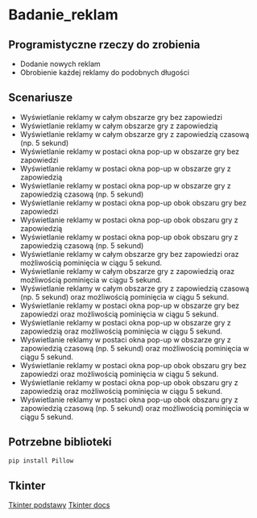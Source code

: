 # Badanie_reklam

## Programistyczne rzeczy do zrobienia

- Dodanie nowych reklam
- Obrobienie każdej reklamy do podobnych długości

## Scenariusze
- Wyświetlanie reklamy w całym obszarze gry bez zapowiedzi
- Wyświetlanie reklamy w całym obszarze gry z zapowiedzią
- Wyświetlanie reklamy w całym obszarze gry z zapowiedzią czasową (np. 5 sekund)
- Wyświetlanie reklamy w postaci okna pop-up w obszarze gry bez zapowiedzi
- Wyświetlanie reklamy w postaci okna pop-up w obszarze gry z zapowiedzią
- Wyświetlanie reklamy w postaci okna pop-up w obszarze gry z zapowiedzią czasową (np. 5 sekund)
- Wyświetlanie reklamy w postaci okna pop-up obok obszaru gry bez zapowiedzi
- Wyświetlanie reklamy w postaci okna pop-up obok obszaru gry z zapowiedzią
- Wyświetlanie reklamy w postaci okna pop-up obok obszaru gry z zapowiedzią czasową (np. 5 sekund)
- Wyświetlanie reklamy w całym obszarze gry bez zapowiedzi oraz możliwością pominięcia w ciągu 5 sekund.
- Wyświetlanie reklamy w całym obszarze gry z zapowiedzią oraz możliwością pominięcia w ciągu 5 sekund.
- Wyświetlanie reklamy w całym obszarze gry z zapowiedzią czasową (np. 5 sekund) oraz możliwością pominięcia w ciągu 5 sekund.
- Wyświetlanie reklamy w postaci okna pop-up w obszarze gry bez zapowiedzi oraz możliwością pominięcia w ciągu 5 sekund.
- Wyświetlanie reklamy w postaci okna pop-up w obszarze gry z zapowiedzią oraz możliwością pominięcia w ciągu 5 sekund.
- Wyświetlanie reklamy w postaci okna pop-up w obszarze gry z zapowiedzią czasową (np. 5 sekund) oraz możliwością pominięcia w ciągu 5 sekund.
- Wyświetlanie reklamy w postaci okna pop-up obok obszaru gry bez zapowiedzi oraz możliwością pominięcia w ciągu 5 sekund.
- Wyświetlanie reklamy w postaci okna pop-up obok obszaru gry z zapowiedzią oraz możliwością pominięcia w ciągu 5 sekund.
- Wyświetlanie reklamy w postaci okna pop-up obok obszaru gry z zapowiedzią czasową (np. 5 sekund) oraz możliwością pominięcia w ciągu 5 sekund.

## Potrzebne biblioteki
```bash
pip install Pillow
```

## Tkinter
[Tkinter podstawy](https://www.geeksforgeeks.org/python-gui-tkinter/)
[Tkinter docs](https://docs.python.org/3/library/tkinter.html)
